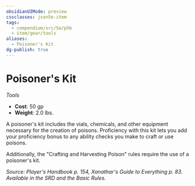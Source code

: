 ```yaml
---
obsidianUIMode: preview
cssclasses: json5e-item
tags:
  - compendium/src/5e/phb
  - item/gear/tools
aliases:
  - Poisoner's Kit
dg-publish: true
---
```

# Poisoner's Kit
*Tools*  

- **Cost**: 50 gp
- **Weight**: 2.0 lbs.

A poisoner's kit includes the vials, chemicals, and other equipment necessary for the creation of poisons. Proficiency with this kit lets you add your proficiency bonus to any ability checks you make to craft or use poisons.

Additionally, the "Crafting and Harvesting Poison" rules require the use of a poisoner's kit.

*Source: Player's Handbook p. 154, Xanathar's Guide to Everything p. 83. Available in the SRD and the Basic Rules.*